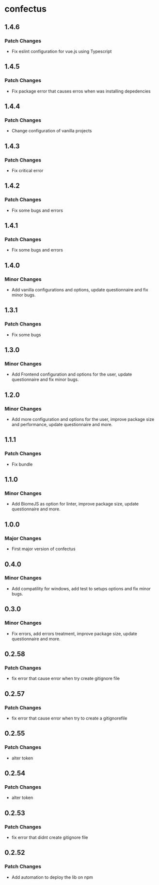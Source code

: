 # confectus

## 1.4.6

### Patch Changes

- Fix eslint configuration for vue.js using Typescript

## 1.4.5

### Patch Changes

- Fix package error that causes erros when was installing depedencies

## 1.4.4

### Patch Changes

- Change configuration of vanilla projects

## 1.4.3

### Patch Changes

- Fix critical error

## 1.4.2

### Patch Changes

- Fix some bugs and errors

## 1.4.1

### Patch Changes

- Fix some bugs and errors

## 1.4.0

### Minor Changes

- Add vanilla configurations and options, update questionnaire and fix minor bugs.

## 1.3.1

### Patch Changes

- Fix some bugs

## 1.3.0

### Minor Changes

- Add Frontend configuration and options for the user, update questionnaire and fix minor bugs.

## 1.2.0

### Minor Changes

- Add more configuration and options for the user, improve package size and performance, update questionnaire and more.

## 1.1.1

### Patch Changes

- Fix bundle

## 1.1.0

### Minor Changes

- Add BiomeJS as option for linter, improve package size, update questionnaire and more.

## 1.0.0

### Major Changes

- First major version of confectus

## 0.4.0

### Minor Changes

- Add compatility for windows, add test to setups options and fix minor bugs.

## 0.3.0

### Minor Changes

- Fix errors, add errors treatment, improve package size, update questionnaire and more.

## 0.2.58

### Patch Changes

- fix error that cause error when try create gitignore file

## 0.2.57

### Patch Changes

- fix error that cause error when try to create a gitignorefile

## 0.2.55

### Patch Changes

- alter token

## 0.2.54

### Patch Changes

- alter token

## 0.2.53

### Patch Changes

- fix error that didnt create gitignore file

## 0.2.52

### Patch Changes

- Add automation to deploy the lib on npm
